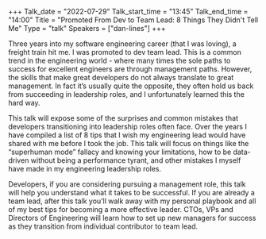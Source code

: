 +++
Talk_date = "2022-07-29"
Talk_start_time = "13:45"
Talk_end_time = "14:00"
Title = "Promoted From Dev to Team Lead: 8 Things They Didn't Tell Me"
Type = "talk"
Speakers = ["dan-lines"]
+++

Three years into my software engineering career (that I was loving), a freight train hit me.  I was promoted to dev team lead.  This is a common trend in the engineering world - where many times the sole paths to success for excellent engineers are through management paths. However, the skills that make great developers do not always translate to great management.  In fact it’s usually quite the opposite, they often hold us back from succeeding in leadership roles, and I unfortunately learned this the hard way. 

This talk will expose some of the surprises and common mistakes that developers transitioning into leadership roles often face.  Over the years I have compiled a list of 8 tips that I wish my engineering lead would have shared with me before I took the job.  This talk will focus on things like the “superhuman mode” fallacy and knowing your limitations, how to  be data-driven without being a performance tyrant, and other mistakes I myself have made in my engineering leadership roles. 

Developers, if you are considering pursuing a management role, this talk will help you understand what it takes to be successful.  If you are already a team lead, after this talk you’ll walk away with my personal playbook and all of my best tips for becoming a more effective leader. CTOs, VPs and Directors of Engineering will learn how to set up new managers for success as they transition from individual contributor to team lead.